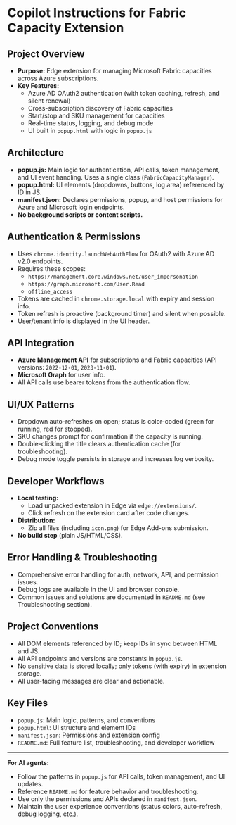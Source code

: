 # Copilot Instructions for Fabric Capacity Extension

## Project Overview
- **Purpose:** Edge extension for managing Microsoft Fabric capacities across Azure subscriptions.
- **Key Features:**
  - Azure AD OAuth2 authentication (with token caching, refresh, and silent renewal)
  - Cross-subscription discovery of Fabric capacities
  - Start/stop and SKU management for capacities
  - Real-time status, logging, and debug mode
  - UI built in `popup.html` with logic in `popup.js`

## Architecture
- **popup.js:** Main logic for authentication, API calls, token management, and UI event handling. Uses a single class (`FabricCapacityManager`).
- **popup.html:** UI elements (dropdowns, buttons, log area) referenced by ID in JS.
- **manifest.json:** Declares permissions, popup, and host permissions for Azure and Microsoft login endpoints.
- **No background scripts or content scripts.**

## Authentication & Permissions
- Uses `chrome.identity.launchWebAuthFlow` for OAuth2 with Azure AD v2.0 endpoints.
- Requires these scopes:
  - `https://management.core.windows.net/user_impersonation`
  - `https://graph.microsoft.com/User.Read`
  - `offline_access`
- Tokens are cached in `chrome.storage.local` with expiry and session info.
- Token refresh is proactive (background timer) and silent when possible.
- User/tenant info is displayed in the UI header.

## API Integration
- **Azure Management API** for subscriptions and Fabric capacities (API versions: `2022-12-01`, `2023-11-01`).
- **Microsoft Graph** for user info.
- All API calls use bearer tokens from the authentication flow.

## UI/UX Patterns
- Dropdown auto-refreshes on open; status is color-coded (green for running, red for stopped).
- SKU changes prompt for confirmation if the capacity is running.
- Double-clicking the title clears authentication cache (for troubleshooting).
- Debug mode toggle persists in storage and increases log verbosity.

## Developer Workflows
- **Local testing:**
  - Load unpacked extension in Edge via `edge://extensions/`.
  - Click refresh on the extension card after code changes.
- **Distribution:**
  - Zip all files (including `icon.png`) for Edge Add-ons submission.
- **No build step** (plain JS/HTML/CSS).

## Error Handling & Troubleshooting
- Comprehensive error handling for auth, network, API, and permission issues.
- Debug logs are available in the UI and browser console.
- Common issues and solutions are documented in `README.md` (see Troubleshooting section).

## Project Conventions
- All DOM elements referenced by ID; keep IDs in sync between HTML and JS.
- All API endpoints and versions are constants in `popup.js`.
- No sensitive data is stored locally; only tokens (with expiry) in extension storage.
- All user-facing messages are clear and actionable.

## Key Files
- `popup.js`: Main logic, patterns, and conventions
- `popup.html`: UI structure and element IDs
- `manifest.json`: Permissions and extension config
- `README.md`: Full feature list, troubleshooting, and developer workflow

---

**For AI agents:**
- Follow the patterns in `popup.js` for API calls, token management, and UI updates.
- Reference `README.md` for feature behavior and troubleshooting.
- Use only the permissions and APIs declared in `manifest.json`.
- Maintain the user experience conventions (status colors, auto-refresh, debug logging, etc.).
